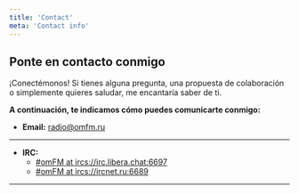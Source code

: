 ```yaml
---
title: 'Contact'
meta: 'Contact info'
---
```


## Ponte en contacto conmigo

¡Conectémonos! Si tienes alguna pregunta, una propuesta de colaboración o simplemente quieres saludar, me encantaría saber de ti.

**A continuación, te indicamos cómo puedes comunicarte conmigo:**

- **Email:** [radio@omfm.ru](mailto:radio@omfm.ru)

---
- **IRC:** 
    - <a href="https://libera.chat" target="_blank">#omFM at ircs://irc.libera.chat:6697</a>
    - <a href="https://ircnet.ru" target="_blank">#omFM at ircs://ircnet.ru:6689</a>
 
---